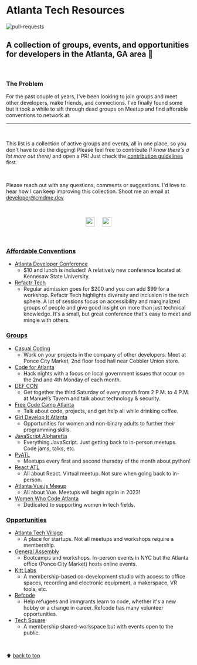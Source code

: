 # Atlanta Tech Resources

![pull-requests](https://img.shields.io/github/issues-pr/citizen00147/atlanta-tech-resources)

## A collection of groups, events, and opportunities for developers in the Atlanta, GA area :peach:

<br/>

### The Problem

For the past couple of years, I've been looking to join groups and meet other developers, make friends, and connections. I've finally found some but it took a while to sift through dead groups on Meetup and find afforable conventions to network at.

---

<br/>

This list is a collection of active groups and events, all in one place, so you don't have to do the digging!
Please feel free to contribute _(I know there's a lot more out there)_ and open a PR! Just check the [contribution guidelines](docs/CONTRIBUTING.md) first.

<br/>

Please reach out with any questions, comments or suggestions. I'd
love to hear how I can keep improving this collection. Shoot me an email at <developer@cmdme.dev>

<br/>

<p align="center">
<a href="https://twitter.com/citizen00147"><img src="https://img.shields.io/badge/twitter-%231DA1F2.svg?&style=for-the-badge&logo=twitter&logoColor=white" height=25></a> &nbsp; &nbsp;
<a href="https://hashnode.com/@citizen00147"><img src="https://img.shields.io/badge/Hashnode-2962FF?style=for-the-badge&logo=hashnode&logoColor=white" height=25></a><p>

<br/>

### <u>Affordable Conventions</u>

- [Atlanta Developer Conference](https://www.atldevcon.com)
  - $10 and lunch is included! A relatively new conference located at Kennesaw State University.
- [Refactr Tech](https://www.refactr.tech)
  - Regular admission goes for $200 and you can add $99 for a workshop. Refactr Tech highlights diversity and inclusion in the tech sphere. A lot of sessions focus on accessibility and marginalized groups of people and give good insight on more than just technical knowledge. It's a small, but great conference that's easy to meet and mingle with others.

### <u>Groups</u>

- [Casual Coding](https://www.meetup.com/casualcoding/)
  - Work on your projects in the company of other developers. Meet at Ponce City Market, 2nd floor food hall near Cobbler Union store.
- [Code for Atlanta](https://www.codeforatlanta.org)
  - Hack nights with a focus on local government issues that occur on the 2nd and 4th Monday of each month.
- [DEF CON](https://dc404.org)
  - Get together the third Saturday of every month from 2 P.M. to 4 P.M. at Manuel’s Tavern and talk about technology & security.
- [Free Code Camp Atlanta](https://www.facebook.com/groups/free.code.camp.atlanta)
  - Talk about code, projects, and get help all while drinking coffee.
- [Girl Develop It Atlanta](https://www.meetup.com/girl-develop-it-atlanta/)
  - Opportunities for women and non-binary adults to further their programming skills.
- [JavaScript Alpharetta](https://www.meetup.com/JavaScriptAlpharetta/)
  - Everything JavaScript. Just getting back to in-person meetups. Code jams, talks, etc.
- [PyATL](https://pyatl.dev)
  - Meetups every first and second thursday of the month about python!
- [React ATL](https://www.meetup.com/react-atl/)
  - All about React. Virtual meetup. Not sure when going back to in-person.
- [Atlanta Vue.js Meeup](https://www.meetup.com/atlanta-vue-js-meetup/)
  - All about Vue. Meetups will begin again in 2023!
- [Women Who Code Atlanta](https://www.meetup.com/women-who-code-atlanta/)
  - Dedicated to supporting women in tech fields.

### <u>Opportunities</u>

- [Atlanta Tech Village](https://atlantatechvillage.com)
  - A place for startups. Not all meetups and workshops require a membership.
- [General Assembly](https://generalassemb.ly)
  - Bootcamps and workshops. In-person events in NYC but the Atlanta office (Ponce City Market) hosts online events.
- [Kitt Labs](https://kittlabs.io)
  - A membership-based co-development studio with access to office spaces, recording and electronic equipment, a makerspace, VR tools, etc.
- [Refcode](https://refcode.org/pages/index.html)
  - Help refugees and immgrants learn to code, whether it's a new hobby or a change in career. Refcode has many volunteer opportunities.
- [Tech Square](https://www.techsquareatl.com)
  - A membership shared-workspace but with events open to the public.

<br/>

:arrow_up: [back to top](#atlanta-tech-resources)

